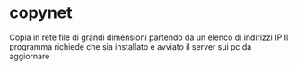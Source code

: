 # copynet
Copia in rete file di grandi dimensioni partendo da un elenco di indirizzi IP
Il programma richiede che sia installato e avviato il server sui pc da aggiornare
